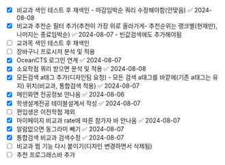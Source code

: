 

- [x] 비교과 색인 테스트 후 재색인 - 마감임박순 쿼리 수정해야함(안맞음) ✅ 2024-08-08
- [x] 비교과 추천순 필터 추가(추천이 가장 위로 올라가게- 추천순위는 랭크별(현재만), 나머지는 종료임박순) ✅ 2024-08-07
      - 빈값검색에도 추가해야됨
- [ ] 교과목 색인 테스트 후 재색인
- [ ] 장바구니 프로시저 분석 및 적용
- [x] OceanCTS 로그인 연계 ✅ 2024-08-07
- [x] 소요학점 쿼리 받으면 분석 및 적용 ✅ 2024-08-08
- [x] 모든검색 a태그 추가(디자인팀 요청) - 모든 검색 a태그를 바깥에(기존 a태그는 유지) 위치(비교과, 통합검색 적용) ✅ 2024-08-07
- [x] 메인화면 전공정보 안나옴 ✅ 2024-08-06
- [x] 학생설계전공 테이블설계서 작성 ✅ 2024-08-07
- [ ] 편입생은 이전학점 제외
- [x] 마이페이지 비교과 rate에 따른 참가자 바 안나옴 ✅ 2024-08-07
- [x] 알람없으면 동그라미 빼기 ✅ 2024-08-07
- [x] 통합검색 비교과 검색수정 ✅ 2024-08-07
- [ ] 비교과 찜 기능 다시 붙이기(디자인 변경하면서 삭제됨)
- [ ] 추천 프로그래스바 추가